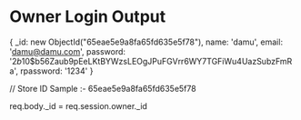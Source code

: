 
# Owner Login Output 

{
  _id: new ObjectId("65eae5e9a8fa65fd635e5f78"),
  name: 'damu',
  email: 'damu@damu.com',
  password: '$2b$10$b56Zaub9pEeLKtBYWzsLEOgJPuFGVrr6WY7TGFiWu4UazSubzFmRa',
  rpassword: '1234'
}

// Store ID Sample :- 65eae5e9a8fa65fd635e5f78

  req.body._id = req.session.owner._id



